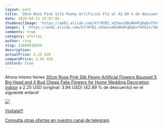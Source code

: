 ```yaml
---
layout: post
title: '30cm Rose Pink Silk Peony Artificial Flo al 42.89 % de descuento'
date: 2020-04-21 15:07:05
thumbnailImage: 'https://ae01.alicdn.com/kf/HTB1.xESmvuSBuNkHFqDq6xfhVXat/30cm-Rose-Pink-Silk-Peony-Artificial-Flowers-Bouquet-5-Big-Head-and-4-Bud-Cheap-Fake.jpg_350x350._SL200_.jpg'
images: [ 'https://ae01.alicdn.com/kf/HTB1.xESmvuSBuNkHFqDq6xfhVXat/30cm-Rose-Pink-Silk-Peony-Artificial-Flowers-Bouquet-5-Big-Head-and-4-Bud-Cheap-Fake.jpg_350x350._SL200_.jpg' ]
comments: true
category: ofertas
author: ring
slug: 32880916034
description:
actualPrice: 2.25 USD
comparePrice: 3.94 USD
inStock: true
---
```


Ahora mismo tienes [30cm Rose Pink Silk Peony Artificial Flowers Bouquet 5 Big Head and 4 Bud Cheap Fake Flowers for Home Wedding Decoration indoor](https://www.amazon.com/dp/32880916034/?tag=redken08-20) a 2.25 USD (original: 3.94 USD) (42.89 %  de descuento) en el siguiente enlace!

[![](https://ae01.alicdn.com/kf/HTB1.xESmvuSBuNkHFqDq6xfhVXat/30cm-Rose-Pink-Silk-Peony-Artificial-Flowers-Bouquet-5-Big-Head-and-4-Bud-Cheap-Fake.jpg_350x350._SL200_.jpg)](https://www.amazon.com/dp/32880916034/?tag=redken08-20)

[Visítala!!!](https://www.amazon.com/dp/32880916034/?tag=redken08-20)

[Consulta otras ofertas en nuestro canal de telegram](https://t.me/s/ofertas25)
